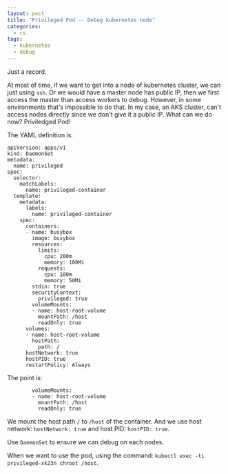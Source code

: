 ```yaml
---
layout: post
title: "Privileged Pod -- Debug kubernetes node"
categories:
  - cs
tags:
  - kubernetes
  - debug
---
```


Just a record.

At most of time, if we want to get into a node of kubernetes cluster, we can just using `ssh`. Or we would have a master node has public IP, then we first access the master than access workers to debug. However, in some environments that's impossible to do that. In my case, an AKS cluster, can't access nodes directly since we don't give it a public IP. What can we do now? Priviledged Pod!

The YAML definition is:

```
apiVersion: apps/v1
kind: DaemonSet
metadata:
  name: privileged
spec:
  selector:
    matchLabels:
      name: privileged-container
  template:
    metadata:
      labels:
        name: privileged-container
    spec:
      containers:
      - name: busybox
        image: busybox
        resources:
          limits:
            cpu: 200m
            memory: 100Mi
          requests:
            cpu: 100m
            memory: 50Mi
        stdin: true
        securityContext:
          privileged: true
        volumeMounts:
        - name: host-root-volume
          mountPath: /host
          readOnly: true
      volumes:
      - name: host-root-volume
        hostPath:
          path: /
      hostNetwork: true
      hostPID: true
      restartPolicy: Always
```

The point is:

```
        volumeMounts:
        - name: host-root-volume
          mountPath: /host
          readOnly: true
```

We mount the host path `/` to `/host` of the container. And we use host network: `hostNetwork: true` and host PID: `hostPID: true`.

Use `DaemonSet` to ensure we can debug on each nodes.

When we want to use the pod, using the command: `kubectl exec -ti privileged-xk23n chroot /host`.
